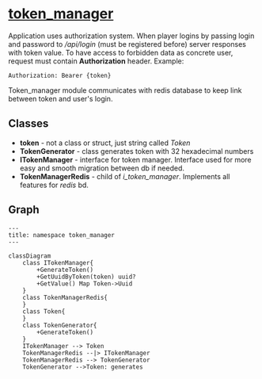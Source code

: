# [token_manager](https://github.com/LeeDoor/hex_chess_backend/tree/main/src/token_manager)
Application uses authorization system. When player logins by passing login and password to */api/login* (must be registered before) server responses with token value. To have access to forbidden data as concrete user, request must contain **Authorization** header. Example:
```
Authorization: Bearer {token}
```
Token_manager module communicates with redis database to keep link between token and user's login.

## Classes
* **token** - not a class or struct, just string called *Token*
* **TokenGenerator** - class generates token with 32 hexadecimal numbers
* **ITokenManager** - interface for token manager. Interface used for more easy and smooth migration between db if needed.
*  **TokenManagerRedis** - child of *i_token_manager*. Implements all features for *redis* bd.

## Graph
```mermaid
---
title: namespace token_manager
---

classDiagram
	class ITokenManager{
		+GenerateToken()
		+GetUuidByToken(token) uuid?
		+GetValue() Map Token->Uuid
	}
	class TokenManagerRedis{
	}
	class Token{
	}
	class TokenGenerator{
		+GenerateToken()
	}
	ITokenManager --> Token
	TokenManagerRedis --|> ITokenManager
	TokenManagerRedis --> TokenGenerator
	TokenGenerator -->Token: generates
```
